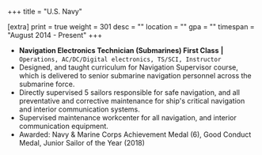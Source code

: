 +++
title = "U.S. Navy"

[extra]
print = true
weight = 301
desc = ""
location = ""
gpa = ""
timespan = "August 2014 - Present"
+++
* __Navigation Electronics Technician (Submarines) First Class__ __\|__ `Operations, AC/DC/Digital electronics, TS/SCI, Instructor`
* Designed, and taught curriculum for Navigation Supervisor course, which is delivered to senior submarine navigation personnel across the submarine force.
* Directly supervised 5 sailors responsible for safe navigation, and all preventative and corrective maintenance for ship's critical navigation and interior communication systems. 
* Supervised maintenance workcenter for all navigation, and interior communication equipment.
* Awarded: Navy & Marine Corps Achievement Medal (6), Good Conduct Medal, Junior Sailor of the Year (2018)
